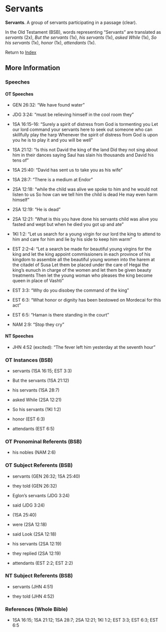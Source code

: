# Servants
**Servants**. 
A group of servants participating in a passage (clear). 


In the Old Testament (BSB), words representing “Servants” are translated as 
*servants* (2x), *But the servants* (1x), *his servants* (1x), *asked While* (1x), *So his servants* (1x), *honor* (1x), *attendants* (1x). 




Return to [Index](00-Index.md)

## More Information

### Speeches

#### OT Speeches

* GEN 26:32: “We have found water”

* JDG 3:24: “must be relieving himself in the cool room they”

* 1SA 16:15–16: “Surely a spirit of distress from God is tormenting you Let our lord command your servants here to seek out someone who can skillfully play the harp Whenever the spirit of distress from God is upon you he is to play it and you will be well”

* 1SA 21:12: “Is this not David the king of the land Did they not sing about him in their dances saying Saul has slain his thousands and David his tens of”

* 1SA 25:40: “David has sent us to take you as his wife”

* 1SA 28:7: “There is a medium at Endor”

* 2SA 12:18: “while the child was alive we spoke to him and he would not listen to us So how can we tell him the child is dead He may even harm himself”

* 2SA 12:19: “He is dead”

* 2SA 12:21: “What is this you have done his servants child was alive you fasted and wept but when he died you got up and ate”

* 1KI 1:2: “Let us search for a young virgin for our lord the king to attend to him and care for him and lie by his side to keep him warm”

* EST 2:2–4: “Let a search be made for beautiful young virgins for the king and let the king appoint commissioners in each province of his kingdom to assemble all the beautiful young women into the harem at the citadel of Susa Let them be placed under the care of Hegai the king’s eunuch in charge of the women and let them be given beauty treatments Then let the young woman who pleases the king become queen in place of Vashti”

* EST 3:3: “Why do you disobey the command of the king”

* EST 6:3: “What honor or dignity has been bestowed on Mordecai for this act”

* EST 6:5: “Haman is there standing in the court”

* NAM 2:9: “Stop they cry”

#### NT Speeches

* JHN 4:52 (excited): “The fever left him yesterday at the seventh hour”

### OT Instances (BSB)

* servants (1SA 16:15; EST 3:3)

* But the servants (1SA 21:12)

* his servants (1SA 28:7)

* asked While (2SA 12:21)

* So his servants (1KI 1:2)

* honor (EST 6:3)

* attendants (EST 6:5)



### OT Pronominal Referents (BSB)

* his nobles (NAM 2:6)



### OT Subject Referents (BSB)

* servants (GEN 26:32; 1SA 25:40)

* they told (GEN 26:32)

* Eglon’s servants (JDG 3:24)

* said (JDG 3:24)

*  (1SA 25:40)

* were (2SA 12:18)

* said Look (2SA 12:18)

* his servants (2SA 12:19)

* they replied (2SA 12:19)

* attendants (EST 2:2; EST 2:2)



### NT Subject Referents (BSB)

* servants (JHN 4:51)

* they told (JHN 4:52)



### References (Whole Bible)

* 1SA 16:15; 1SA 21:12; 1SA 28:7; 2SA 12:21; 1KI 1:2; EST 3:3; EST 6:3; EST 6:5



